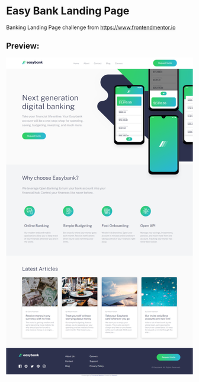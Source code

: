 # Easy Bank Landing Page
Banking Landing Page challenge from https://www.frontendmentor.io

## Preview:
![alt text](./images/screencapture-elated-tereshkova-8ef608-netlify-app-2021-04-22-13_18_53.png)